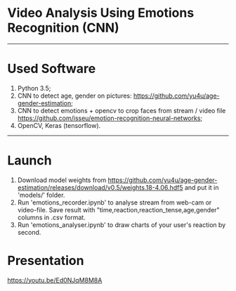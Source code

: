 # Video Analysis Using Emotions Recognition (CNN)

-----------------------------------------------

# Used Software
1. Python 3.5;
2. CNN to detect age, gender on pictures: https://github.com/yu4u/age-gender-estimation;
2. CNN to detect emotions + opencv to crop faces from stream / video file https://github.com/isseu/emotion-recognition-neural-networks;
3. OpenCV, Keras (tensorflow).

-----------------------------------------------

# Launch

1. Download model weights from https://github.com/yu4u/age-gender-estimation/releases/download/v0.5/weights.18-4.06.hdf5 and put it in 'models/' folder.
2. Run 'emotions_recorder.ipynb' to analyse stream from web-cam or video-file. Save result with "time,reaction,reaction_tense,age,gender" columns in .csv format.
3. Run 'emotions_analyser.ipynb' to draw charts of your user's reaction by second. 

# Presentation

https://youtu.be/Ed0NJqM8M8A
